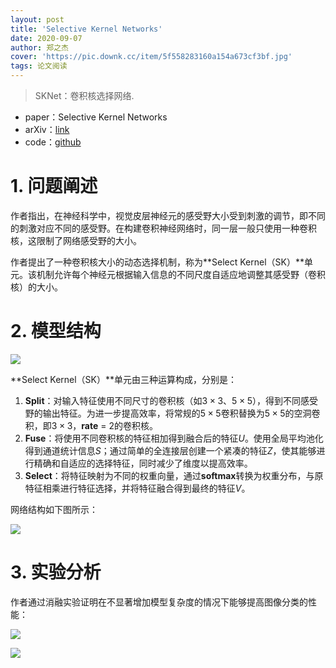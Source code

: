```yaml
---
layout: post
title: 'Selective Kernel Networks'
date: 2020-09-07
author: 郑之杰
cover: 'https://pic.downk.cc/item/5f558283160a154a673cf3bf.jpg'
tags: 论文阅读
---
```


> SKNet：卷积核选择网络.

- paper：Selective Kernel Networks
- arXiv：[link](https://arxiv.org/abs/1903.06586?context=cs)
- code：[github](https://github.com/pppLang/SKNet)

# 1. 问题阐述
作者指出，在神经科学中，视觉皮层神经元的感受野大小受到刺激的调节，即不同的刺激对应不同的感受野。在构建卷积神经网络时，同一层一般只使用一种卷积核，这限制了网络感受野的大小。

作者提出了一种卷积核大小的动态选择机制，称为**Select Kernel（SK）**单元。该机制允许每个神经元根据输入信息的不同尺度自适应地调整其感受野（卷积核）的大小。

# 2. 模型结构

![](https://pic.downk.cc/item/5f559bd0160a154a6741aace.jpg)

**Select Kernel（SK）**单元由三种运算构成，分别是：
1. **Split**：对输入特征使用不同尺寸的卷积核（如$3×3$、$5×5$），得到不同感受野的输出特征。为进一步提高效率，将常规的$5×5$卷积替换为$5×5$的空洞卷积，即$3×3$，**rate** = $2$的卷积核。
2. **Fuse**：将使用不同卷积核的特征相加得到融合后的特征$U$。使用全局平均池化得到通道统计信息$S$；通过简单的全连接层创建一个紧凑的特征$Z$，使其能够进行精确和自适应的选择特征，同时减少了维度以提高效率。
3. **Select**：将特征映射为不同的权重向量，通过**softmax**转换为权重分布，与原特征相乘进行特征选择，并将特征融合得到最终的特征$V$。

网络结构如下图所示：

![](https://pic.downk.cc/item/5f55a091160a154a67429d37.jpg)

# 3. 实验分析
作者通过消融实验证明在不显著增加模型复杂度的情况下能够提高图像分类的性能：

![](https://pic.downk.cc/item/5f55a124160a154a6742bb99.jpg)

![](https://pic.downk.cc/item/5f55ad07160a154a67453507.jpg)